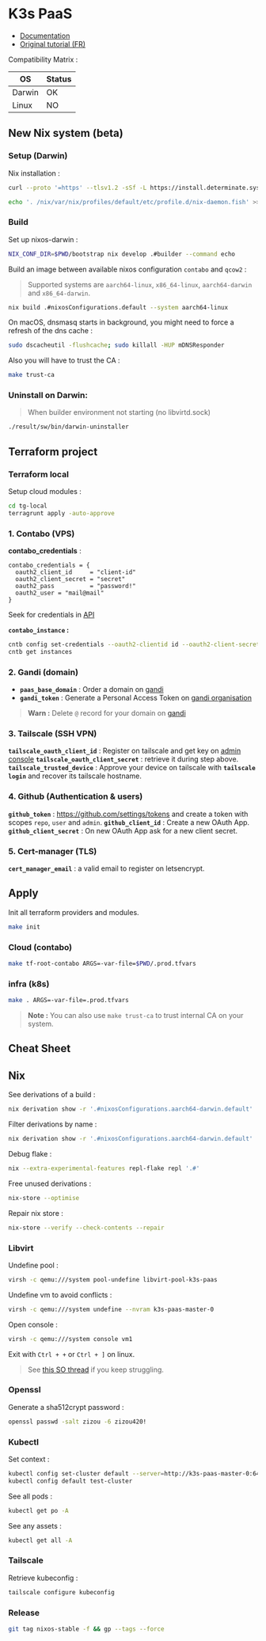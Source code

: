 # K3s PaaS

- [Documentation](https://loic-roux-404.github.io/k3s-paas/)
- [Original tutorial (FR)](https://github.com/esgi-lyon/paas-tutorial/blob/main/docs/index.md)

Compatibility Matrix :

| OS | Status |
| --- | --- |
| Darwin | OK |
| Linux | NO |

## New Nix system (beta)

### Setup (Darwin)

Nix installation :

```bash
curl --proto '=https' --tlsv1.2 -sSf -L https://install.determinate.systems/nix | sh -s -- install

echo '. /nix/var/nix/profiles/default/etc/profile.d/nix-daemon.fish' >> ~/.config/fish/config.fish
```

### Build

Set up nixos-darwin :

```bash
NIX_CONF_DIR=$PWD/bootstrap nix develop .#builder --command echo 
```

Build an image between available nixos configuration `contabo` and `qcow2` :

> Supported systems are `aarch64-linux`, `x86_64-linux`, `aarch64-darwin` and `x86_64-darwin`.
    
```bash
nix build .#nixosConfigurations.default --system aarch64-linux
```

On macOS, dnsmasq starts in background, you might need to force a refresh of the dns cache :

```bash
sudo dscacheutil -flushcache; sudo killall -HUP mDNSResponder
```

Also you will have to trust the CA :

```bash
make trust-ca
```

### Uninstall on Darwin:

> When builder environment not starting (no libvirtd.sock)

```bash
./result/sw/bin/darwin-uninstaller
```

## Terraform project

### Terraform local

Setup cloud modules :

```bash
cd tg-local
terragrunt apply -auto-approve
```

### 1. Contabo (VPS)

**contabo_credentials** :

```hcl
contabo_credentials = {
  oauth2_client_id     = "client-id"
  oauth2_client_secret = "secret"
  oauth2_pass          = "password!"
  oauth2_user = "mail@mail"
}
```

Seek for credentials in [API](https://my.contabo.com/api/details) 

**`contabo_instance` :**

```bash
cntb config set-credentials --oauth2-clientid id --oauth2-client-secret secret --oauth2-password "contabo-dashboard-pass"
cntb get instances
```

### 2. Gandi (domain)

- **`paas_base_domain`** : Order a domain on [gandi](https://www.gandi.net)
- **`gandi_token`** : Generate a Personal Access Token on [gandi organisation](https://admin.gandi.net/organizations/)

> **Warn :** Delete `@` record for your domain on [gandi](https://admin.gandi.net/domain/)

### 3. Tailscale (SSH VPN)
**`tailscale_oauth_client_id`** : Register on tailscale and get key on [admin console](https://login.tailscale.com/admin/settings/keys)
**`tailscale_oauth_client_secret`** : retrieve it during step above.
**`tailscale_trusted_device`** : Approve your device on tailscale with **`tailscale login`** and recover its tailscale hostname.

### 4. Github (Authentication & users)

**`github_token`** : https://github.com/settings/tokens and create a token with scopes `repo`, `user` and `admin`.
**`github_client_id`** : Create a new OAuth App.
**`github_client_secret`** : On new OAuth App ask for a new client secret.

### 5. Cert-manager (TLS)

**`cert_manager_email`** : a valid email to register on letsencrypt.

## Apply

Init all terraform providers and modules.

```bash
make init
```

### Cloud (contabo)

```bash
make tf-root-contabo ARGS=-var-file=$PWD/.prod.tfvars
```

### infra (k8s)

```bash
make . ARGS=-var-file=.prod.tfvars
```

> **Note :** You can also use `make trust-ca` to trust internal CA on your system.

## Cheat Sheet

## Nix

See derivations of a build :

```bash
nix derivation show -r '.#nixosConfigurations.aarch64-darwin.default'
```

Filter derivations by name :

```bash
nix derivation show -r '.#nixosConfigurations.aarch64-darwin.default' | jq -r '.[] | select(.name | contains("cert-manager"))'
```

Debug flake :

```bash
nix --extra-experimental-features repl-flake repl '.#'
```

Free unused derivations :

```bash
nix-store --optimise
```

Repair nix store :

```bash
nix-store --verify --check-contents --repair
```

### Libvirt

Undefine pool :

```bash
virsh -c qemu:///system pool-undefine libvirt-pool-k3s-paas
```

Undefine vm to avoid conflicts :

```bash
virsh -c qemu:///system undefine --nvram k3s-paas-master-0
```

Open console :

```bash
virsh -c qemu:///system console vm1
```

Exit with `Ctrl + +` or `Ctrl + ]` on linux.

> See [this SO thread](https://superuser.com/questions/637669/how-to-exit-a-virsh-console-connection#:~:text=ctrl%20%2B%20alt%20%2B%206%20(Mac)) if you keep struggling.

### Openssl

Generate a sha512crypt password :

```bash
openssl passwd -salt zizou -6 zizou420!
```

### Kubectl

Set context :

```bash
kubectl config set-cluster default --server=http://k3s-paas-master-0:6443
kubectl config default test-cluster
```

See all pods :

```bash
kubectl get po -A
```

See any assets :

```bash
kubectl get all -A
```

### Tailscale

Retrieve kubeconfig :

```bash
tailscale configure kubeconfig
```

### Release

```bash
git tag nixos-stable -f && gp --tags --force
```
